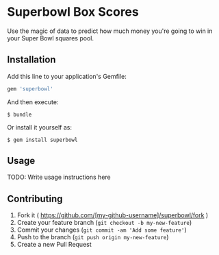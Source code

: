 # Superbowl Box Scores

Use the magic of data to predict how much money you're going to win in your Super Bowl squares pool.

## Installation

Add this line to your application's Gemfile:

```ruby
gem 'superbowl'
```

And then execute:

    $ bundle

Or install it yourself as:

    $ gem install superbowl

## Usage

TODO: Write usage instructions here

## Contributing

1. Fork it ( https://github.com/[my-github-username]/superbowl/fork )
2. Create your feature branch (`git checkout -b my-new-feature`)
3. Commit your changes (`git commit -am 'Add some feature'`)
4. Push to the branch (`git push origin my-new-feature`)
5. Create a new Pull Request
